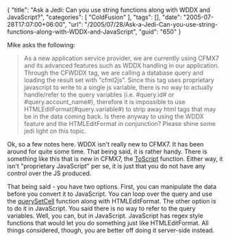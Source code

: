{
	"title": "Ask a Jedi: Can you use string functions along with WDDX and JavaScript?",
	"categories": [
		"ColdFusion"
	],
	"tags": [],
	"date": "2005-07-28T17:07:00+06:00",
	"url": "/2005/07/28/Ask-a-Jedi-Can-you-use-string-functions-along-with-WDDX-and-JavaScript",
	"guid": "650"
}

Mike asks the following:

<blockquote>
As a new application service provider, we are currently using CFMX7 and its advanced features such as WDDX handling in our application. Through the CFWDDX tag, we are calling a database query and loading the result set with "cfml2js". Since this tag uses proprietary javascript to write to a single js variable, there is no way to actually handle/refer to the query variables (i.e. #query.id# or #query.account_name#), therefore it is impossible to use HTMLEditFormat(#query.variable#) to strip away html tags that may be in the data coming back. Is there anyway to using the WDDX feature and the HTMLEditFormat in conjunction? Please shine some jedi light on this topic.
</blockquote>

Ok, so a few notes here. WDDX isn't really new to CFMX7. It has been around for quite some time. That being said, it is rather handy. There is something like this that is new in CFMX7, the <a href="http://livedocs.macromedia.com/coldfusion/7/htmldocs/wwhelp/wwhimpl/common/html/wwhelp.htm?context=ColdFusion_Documentation&file=00000654.htm">ToScript</a> function. Either way, it isn't "proprietary JavaScript" per se, it is just that you do not have any control over the JS produced. 

That being said - you have two options. First, you can manipulate the data before you convert it to JavaScript. You can loop over the query and use the <a href="http://livedocs.macromedia.com/coldfusion/7/htmldocs/wwhelp/wwhimpl/common/html/wwhelp.htm?context=ColdFusion_Documentation&file=00000601.htm">querySetCell</a> function along with HTMLEditFormat. The other option is to do it in JavaScript. You said there is no way to refer to the query variables. Well, you can, but in JavaScript. JavaScript has regex style functions that would let you do something just like HTMLEditFormat. All things considered, though, you are better off doing it server-side instead.
